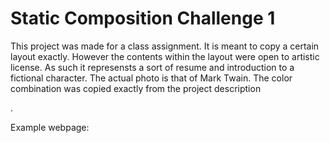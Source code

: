 <h1>Static Composition Challenge 1</h1>

<p>This project was made for a class assignment. It is meant to copy a certain layout exactly. However the contents within the layout were open to artistic license. As such it represensts a sort of resume and introduction to a fictional character. The actual photo is that of Mark Twain. The color combination was copied exactly from the project description</p>.

<p>Example webpage:
